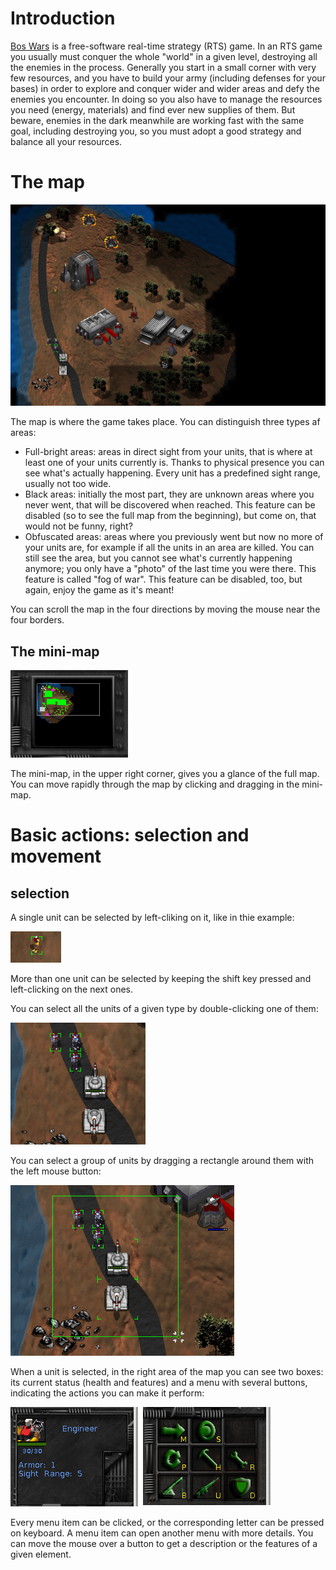 # Introduction

[Bos Wars](https://www.boswars.org/) is a free-software real-time strategy (RTS) game. In an RTS game you usually must conquer the whole "world" in a given level, destroying all the enemies in the process. Generally you start in a small corner with very few resources, and you have to build your army (including defenses for your bases) in order to explore and conquer wider and wider areas and defy the enemies you encounter. In doing so you also have to manage the resources you need (energy, materials) and find ever new supplies of them. But beware, enemies in the dark meanwhile are working fast with the same goal, including destroying you, so you must adopt a good strategy and balance all your resources.

# The map

![Game map](pics/map/map.png "Example of game map")

The map is where the game takes place. You can distinguish three types af areas:
- Full-bright areas: areas in direct sight from your units, that is where at least one of your units currently is. Thanks to physical presence you can see what's actually happening. Every unit has a predefined sight range, usually not too wide.
- Black areas: initially the most part, they are unknown areas where you never went, that will be discovered when reached. This feature can be disabled (so to see the full map from the beginning), but come on, that would not be funny, right?
- Obfuscated areas: areas where you previously went but now no more of your units are, for example if all the units in an area are killed. You can still see the area, but you cannot see what's currently happening anymore; you only have a "photo" of the last time you were there. This feature is called "fog of war". This feature can be disabled, too, but again, enjoy the game as it's meant!

You can scroll the map in the four directions by moving the mouse near the four borders.

## The mini-map

![Mini-map](pics/map/minimap.png "Example of mini-map")

The mini-map, in the upper right corner, gives you a glance of the full map. You can move rapidly through the map by clicking and dragging in the mini-map.

# Basic actions: selection and movement

## selection

A single unit can be selected by left-cliking on it, like in thie example:

![Single selection](pics/map/select1.png "Single selection")

More than one unit can be selected by keeping the shift key pressed and left-clicking on the next ones.

You can select all the units of a given type by double-clicking one of them:

![Selection by type](pics/map/select2.png "Selection by type")

You can select a group of units by dragging a rectangle around them with the left mouse button:

![Rectangular selection](pics/map/select3.png "Selection by dragging a rectangle")

When a unit is selected, in the right area of the map you can see two boxes: its current status (health and features) and a menu with several buttons, indicating the actions you can make it perform:

![Unit status](pics/map/status-menu.png "Status and action menu of unit")

Every menu item can be clicked, or the corresponding letter can be pressed on keyboard. A menu item can open another menu with more details. You can move the mouse over a button to get a description or the features of a given element.


